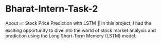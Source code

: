 # Bharat-Intern-Task-2
About 📈 Stock Price Prediction with LSTM 🚀 In this project, I had the exciting opportunity to dive into the world of stock market analysis and prediction using the Long Short-Term Memory (LSTM) model. 

